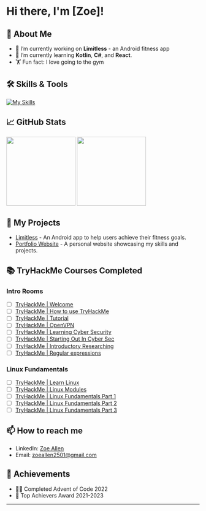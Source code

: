 # Hi there, I'm [Zoe]! 

## 🌟 About Me

- 🔭 I’m currently working on **Limitless** - an Android fitness app
- 🌱 I’m currently learning **Kotlin**, **C#**, and **React**.
- 🏋️ Fun fact: I love going to the gym

## 🛠️ Skills & Tools

[![My Skills](https://skillicons.dev/icons?i=azure,mysql,docker,figma,firebase,github,java,kotlin,visualstudio,nodejs)](https://skillicons.dev)

## 📈 GitHub Stats

<div>
  <img height="180em" src="https://github-readme-stats.vercel.app/api?username=sezziiee&show_icons=true&hide_border=true&&count_private=true&include_all_commits=true" />
  <img height="180em" src="https://github-readme-stats.vercel.app/api/top-langs/?username=sezziiee&exclude_repo=Limitless&show_icons=true&hide_border=true&layout=compact&langs_count=8"/>
</div>

## 🚀 My Projects

- [Limitless](https://github.com/sezziiee/Limitless) - An Android app to help users achieve their fitness goals.
- [Portfolio Website](https://github.com/sezziiee/portfolio) - A personal website showcasing my skills and projects.

## 📚 TryHackMe Courses Completed

### **Intro Rooms**
- [ ]  [TryHackMe | Welcome](https://tryhackme.com/room/hello)
- [ ]  [TryHackMe | How to use TryHackMe](https://tryhackme.com/room/howtousetryhackme)
- [ ]  [TryHackMe | Tutorial](https://tryhackme.com/room/tutorial)
- [ ]  [TryHackMe | OpenVPN](https://tryhackme.com/room/openvpn)
- [ ]  [TryHackMe | Learning Cyber Security](https://tryhackme.com/room/beginnerpathintro)
- [ ]  [TryHackMe | Starting Out In Cyber Sec](https://tryhackme.com/room/startingoutincybersec)
- [ ]  [TryHackMe | Introductory Researching](https://tryhackme.com/room/introtoresearch)
- [ ]  [TryHackMe | Regular expressions](https://tryhackme.com/room/catregex)

### **Linux Fundamentals**
- [ ]  [TryHackMe | Learn Linux](https://tryhackme.com/room/zthlinux)
- [ ]  [TryHackMe | Linux Modules](https://tryhackme.com/room/linuxmodules)
- [ ]  [TryHackMe | Linux Fundamentals Part 1](https://tryhackme.com/room/linuxfundamentalspart1)
- [ ]  [TryHackMe | Linux Fundamentals Part 2](https://tryhackme.com/room/linuxfundamentalspart2)
- [ ]  [TryHackMe | Linux Fundamentals Part 3](https://tryhackme.com/room/linuxfundamentalspart3)

## 📫 How to reach me

- LinkedIn: [Zoe Allen](https://www.linkedin.com/in/zoe-allen-205192248/)
- Email: [zoeallen2501@gmail.com](mailto:zoeallen2501@gmail.com)

## 🏅 Achievements

- 👩‍💻 Completed Advent of Code 2022
- 🌟 Top Achievers Award 2021-2023
---

